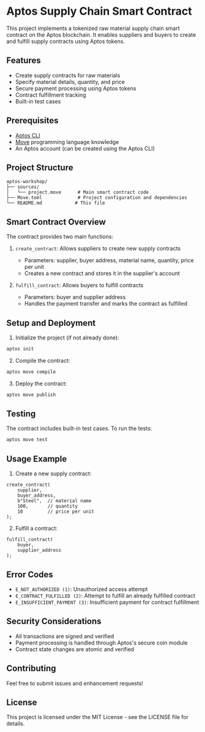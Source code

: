 # Aptos Supply Chain Smart Contract

This project implements a tokenized raw material supply chain smart contract on the Aptos blockchain. It enables suppliers and buyers to create and fulfill supply contracts using Aptos tokens.

## Features

- Create supply contracts for raw materials
- Specify material details, quantity, and price
- Secure payment processing using Aptos tokens
- Contract fulfillment tracking
- Built-in test cases

## Prerequisites

- [Aptos CLI](https://aptos.dev/tools/aptos-cli/install-cli/)
- [Move](https://move-language.github.io/move/introduction.html) programming language knowledge
- An Aptos account (can be created using the Aptos CLI)

## Project Structure

```
aptos-workshop/
├── sources/
│   └── project.move      # Main smart contract code
├── Move.toml             # Project configuration and dependencies
└── README.md            # This file
```

## Smart Contract Overview

The contract provides two main functions:

1. `create_contract`: Allows suppliers to create new supply contracts
   - Parameters: supplier, buyer address, material name, quantity, price per unit
   - Creates a new contract and stores it in the supplier's account

2. `fulfill_contract`: Allows buyers to fulfill contracts
   - Parameters: buyer and supplier address
   - Handles the payment transfer and marks the contract as fulfilled

## Setup and Deployment

1. Initialize the project (if not already done):
```bash
aptos init
```

2. Compile the contract:
```bash
aptos move compile
```

3. Deploy the contract:
```bash
aptos move publish
```

## Testing

The contract includes built-in test cases. To run the tests:

```bash
aptos move test
```

## Usage Example

1. Create a new supply contract:
```move
create_contract(
    supplier,
    buyer_address,
    b"Steel",  // material name
    100,       // quantity
    10         // price per unit
);
```

2. Fulfill a contract:
```move
fulfill_contract(
    buyer,
    supplier_address
);
```

## Error Codes

- `E_NOT_AUTHORIZED (1)`: Unauthorized access attempt
- `E_CONTRACT_FULFILLED (2)`: Attempt to fulfill an already fulfilled contract
- `E_INSUFFICIENT_PAYMENT (3)`: Insufficient payment for contract fulfillment

## Security Considerations

- All transactions are signed and verified
- Payment processing is handled through Aptos's secure coin module
- Contract state changes are atomic and verified

## Contributing

Feel free to submit issues and enhancement requests!

## License

This project is licensed under the MIT License - see the LICENSE file for details. 